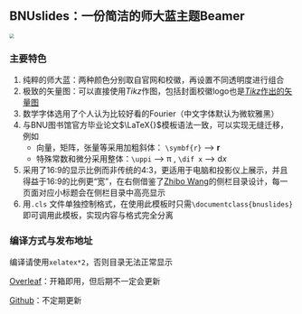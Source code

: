 ## BNUslides：一份简洁的师大蓝主题Beamer

<img src="https://pauline.oss-cn-shenzhen.aliyuncs.com/img/202404201820201.webp" style="zoom:50%;" />


### 主要特色

1. 纯粹的师大蓝：两种颜色分别取自官网和校徽，再设置不同透明度进行组合
2. 极致的矢量图：可以直接使用*Tikz*作图，包括封面校徽logo也是[*Tikz*作出的矢量图](https://github.com/LeyuDame/BNU_icon_Tikz)
3. 数学字体选用了个人认为比较好看的Fourier（中文字体默认为微软雅黑）
4. 与BNU图书馆官方毕业论文$\LaTeX{}$模板语法一致，可以实现无缝迁移，例如
   - 向量，矩阵，张量等采用加粗斜体： `\symbf{r}` --> $\boldsymbol{r}$ 
   - 特殊常数和微分采用整体：`\uppi` --> $\mathrm{\pi}$ , `\dif x` --> $\mathrm{d} x$
5. 采用了16:9的显示比例而非传统的4:3，更适用于电脑和投影仪上展示，并且得益于16:9的比例更“宽”，在右侧借鉴了[Zhibo Wang](https://github.com/zbowang/BeamerTheme)的侧栏目录设计，每一页面对应小标题会在侧栏目录中高亮显示
6. 用`.cls` 文件单独控制格式，在使用此模板时只需`\documentclass{bnuslides}`即可调用此模板，实现内容与格式完全分离

### 编译方式与发布地址

编译请使用`xelatex*2`，否则目录无法正常显示

[Overleaf](https://www.overleaf.com/latex/templates/bnuslides/txrjnsqpqqkh)：开箱即用，但后期不一定会更新

[Github](https://github.com/LeyuDame/BNUslides)：不定期更新